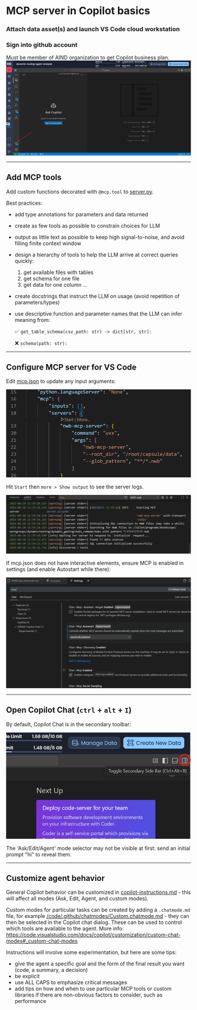 # MCP server in Copilot basics

### Attach data asset(s) and launch VS Code cloud workstation

### Sign into github account
Must be member of AIND organization to get Copilot business plan.
![alt text](docs/image-1.png)

---
## Add MCP tools
Add custom functions decorated with `@mcp.tool` to [server.py](/code/server.py).

Best practices:

- add type annotations for parameters and data returned
- create as few tools as possible to constrain choices for LLM
- output as little text as possible to keep high signal-to-noise, and avoid filling finite context window
- design a hierarchy of tools to help the LLM arrive at correct queries quickly:
    1. get available files with tables
    2. get schema for one file
    3. get data for one column
    ...
- create docstrings that instruct the LLM on usage (avoid repetition of parameters/types)
- use descriptive function and parameter names that the LLM can infer meaning from:

   ✅ `get_table_schema(csv_path: str) -> dict[str, str]:` 

   ❌ `schema(path: str):`

---
## Configure MCP server for VS Code
Edit [mcp.json](/code/.vscode/User/mcp.json) to update any input arguments:

![alt text](docs/mcp.png)

Hit `Start` then `more > Show output` to see the server logs. 

![alt text](docs/logs.png)

If mcp.json does not have interactive elements, ensure MCP is enabled in settings (and enable  Autostart while there):

![alt text](docs/settings.png)

--- 
## Open Copilot Chat (`ctrl` + `alt` + `I`)

By default, Copilot Chat is in the secondary toolbar:

![alt text](docs/image%20copy.png)


The 'Ask/Edit/Agent' mode selector may not be visible at first: send an initial prompt "hi" to reveal them.

---

## Customize agent behavior

General Copilot behavior can be customized in [copilot-instructions.md](/code/.github/copilot-instructions.md) - this will affect all modes (Ask, Edit, Agent, and custom modes).

Custom modes for particular tasks can be created by adding a `.chatmode.md` file, for example [/code/.github/chatmodes/Custom.chatmode.md](/code/.github/chatmodes/Custom.chatmode.md) - they can then be selected in the Copilot chat dialog. These can be used to control which tools are available to the agent. More info: https://code.visualstudio.com/docs/copilot/customization/custom-chat-modes#_custom-chat-modes

Instructions will involve some experimentation, but here are some tips:
- give the agent a specific goal and the form of the final result you want (code, a summary, a decision)
- be explicit
- use ALL CAPS to emphasize critical messages
- add tips on how and when to use particular MCP tools or custom libraries if there are non-obvious factors to consider, such as performance
